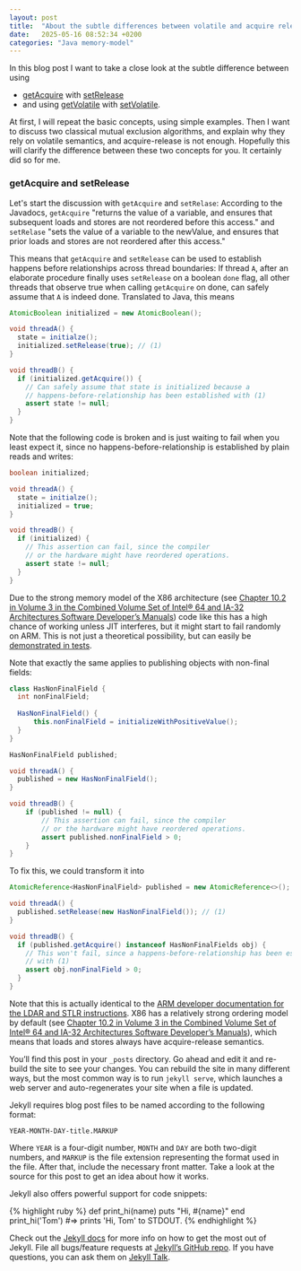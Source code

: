 ```yaml
---
layout: post
title:  "About the subtle differences between volatile and acquire release semantics in Java"
date:   2025-05-16 08:52:34 +0200
categories: "Java memory-model"
---
```

In this blog post I want to take a close look at the subtle difference between using 
* [getAcquire](https://docs.oracle.com/en/java/javase/21/docs/api/java.base/java/lang/invoke/VarHandle.html#getAcquire(java.lang.Object...)) with
[setRelease](https://docs.oracle.com/en/java/javase/21/docs/api/java.base/java/lang/invoke/VarHandle.html#setRelease(java.lang.Object...))
* and using [getVolatile](https://docs.oracle.com/en/java/javase/21/docs/api/java.base/java/lang/invoke/VarHandle.html#setRelease(java.lang.Object...))
with [setVolatile](https://docs.oracle.com/en/java/javase/21/docs/api/java.base/java/lang/invoke/VarHandle.html#setRelease(java.lang.Object...)).

At first, I will repeat the basic concepts, using simple examples. Then I want to discuss two classical mutual exclusion 
algorithms, and explain why they rely on volatile semantics, and acquire-release is not enough. Hopefully this will clarify
the difference between these two concepts for you. It certainly did so for me.

### getAcquire and setRelease
Let's start the discussion with `getAcquire` and `setRelase`: According to the Javadocs, `getAcquire` "returns
the value of a variable, and ensures that subsequent loads and stores are not reordered before this access." and `setRelase`
"sets the value of a variable to the newValue, and ensures that prior loads and stores are not reordered after this access."

This means that `getAcquire` and `setRelease` can be used to establish happens before relationships across thread boundaries:
If thread `A`, after an elaborate procedure finally uses `setRelease` on a boolean `done` flag, all other threads that observe
true when calling `getAcquire` on done, can safely assume that `A` is indeed done. Translated to Java, this means
```java
AtomicBoolean initialized = new AtomicBoolean();

void threadA() {
  state = initialze();
  initialized.setRelease(true); // (1)
}

void threadB() {
  if (initialized.getAcquire()) {
    // Can safely assume that state is initialized because a 
    // happens-before-relationship has been established with (1)
    assert state != null;
  }
}
```
Note that the following code is broken and is just waiting to fail when you least expect it, since no happens-before-relationship
is established by plain reads and writes:
```java
boolean initialized;

void threadA() {
  state = initialze();
  initialized = true;
}

void threadB() {
  if (initialized) {
    // This assertion can fail, since the compiler 
    // or the hardware might have reordered operations.
    assert state != null;
  }
}
```
Due to the strong memory model of the X86 architecture (see [Chapter 10.2 in Volume 3 in the Combined Volume Set of Intel® 64 and IA-32 Architectures Software Developer’s Manuals](https://www.intel.com/content/www/us/en/developer/articles/technical/intel-sdm.html))
code like this has a high chance of working unless JIT interferes, but it might start to fail randomly on ARM. This is not
just a theoretical possibility, but can easily be [demonstrated in tests](https://github.com/mlangc/java-snippets/blob/cd9c3a8fa4b8d49894f70d4d72efec8e7f92e431/src/test/java/at/mlangc/concurrent/seqcst/vs/ackrel/SafePublicationTest.java#L18).

Note that exactly the same applies to publishing objects with non-final fields:
```java
class HasNonFinalField { 
  int nonFinalField;
    
  HasNonFinalField() {
      this.nonFinalField = initializeWithPositiveValue();
  }
}

HasNonFinalField published;

void threadA() {
  published = new HasNonFinalField();  
}

void threadB() {
    if (published != null) {
        // This assertion can fail, since the compiler 
        // or the hardware might have reordered operations.
        assert published.nonFinalField > 0;
    }
}
```
To fix this, we could transform it into
```java
AtomicReference<HasNonFinalField> published = new AtomicReference<>();

void threadA() {
  published.setRelease(new HasNonFinalField()); // (1)
}

void threadB() {
  if (published.getAcquire() instanceof HasNonFinalFields obj) {
    // This won't fail, since a happens-before-relationship has been established
    // with (1)
    assert obj.nonFinalField > 0;
  }
}
```



Note that this is actually identical to the [ARM developer documentation for the LDAR and STLR instructions](https://developer.arm.com/documentation/102336/0100/Load-Acquire-and-Store-Release-instructions).
X86 has a relatively strong ordering model by default (see [Chapter 10.2 in Volume 3 in the Combined Volume Set of Intel® 64 and IA-32 Architectures Software Developer’s Manuals](https://www.intel.com/content/www/us/en/developer/articles/technical/intel-sdm.html)),
which means that loads and stores always have acquire-release semantics.




You’ll find this post in your `_posts` directory. Go ahead and edit it and re-build the site to see your changes. You can rebuild the site in many different ways, but the most common way is to run `jekyll serve`, which launches a web server and auto-regenerates your site when a file is updated.

Jekyll requires blog post files to be named according to the following format:

`YEAR-MONTH-DAY-title.MARKUP`

Where `YEAR` is a four-digit number, `MONTH` and `DAY` are both two-digit numbers, and `MARKUP` is the file extension representing the format used in the file. After that, include the necessary front matter. Take a look at the source for this post to get an idea about how it works.

Jekyll also offers powerful support for code snippets:

{% highlight ruby %}
def print_hi(name)
  puts "Hi, #{name}"
end
print_hi('Tom')
#=> prints 'Hi, Tom' to STDOUT.
{% endhighlight %}

Check out the [Jekyll docs][jekyll-docs] for more info on how to get the most out of Jekyll. File all bugs/feature requests at [Jekyll’s GitHub repo][jekyll-gh]. If you have questions, you can ask them on [Jekyll Talk][jekyll-talk].

[jdk9-memory-order-modes]: https://gee.cs.oswego.edu/dl/html/j9mm.html
[rust-atomics-and-locks-memory-ordering]: https://marabos.nl/atomics/memory-ordering.html

[jekyll-docs]: https://jekyllrb.com/docs/home
[jekyll-gh]:   https://github.com/jekyll/jekyll
[jekyll-talk]: https://talk.jekyllrb.com/

